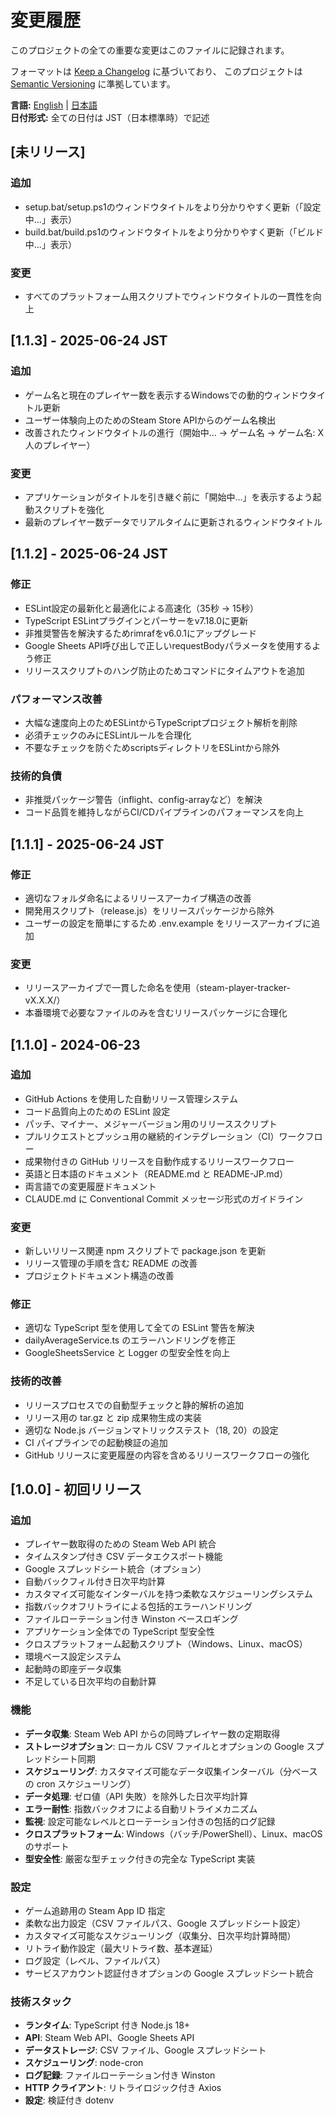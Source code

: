 # 変更履歴

このプロジェクトの全ての重要な変更はこのファイルに記録されます。

フォーマットは [Keep a Changelog](https://keepachangelog.com/en/1.0.0/) に基づいており、
このプロジェクトは [Semantic Versioning](https://semver.org/spec/v2.0.0.html) に準拠しています。

**言語:** [English](CHANGELOG.md) | [日本語](CHANGELOG-JP.md)  
**日付形式:** 全ての日付は JST（日本標準時）で記述

## [未リリース]

### 追加
- setup.bat/setup.ps1のウィンドウタイトルをより分かりやすく更新（「設定中...」表示）
- build.bat/build.ps1のウィンドウタイトルをより分かりやすく更新（「ビルド中...」表示）

### 変更
- すべてのプラットフォーム用スクリプトでウィンドウタイトルの一貫性を向上

## [1.1.3] - 2025-06-24 JST

### 追加
- ゲーム名と現在のプレイヤー数を表示するWindowsでの動的ウィンドウタイトル更新
- ユーザー体験向上のためのSteam Store APIからのゲーム名検出
- 改善されたウィンドウタイトルの進行（開始中... → ゲーム名 → ゲーム名: X人のプレイヤー）

### 変更
- アプリケーションがタイトルを引き継ぐ前に「開始中...」を表示するよう起動スクリプトを強化
- 最新のプレイヤー数データでリアルタイムに更新されるウィンドウタイトル

## [1.1.2] - 2025-06-24 JST

### 修正
- ESLint設定の最新化と最適化による高速化（35秒 → 15秒）
- TypeScript ESLintプラグインとパーサーをv7.18.0に更新
- 非推奨警告を解決するためrimrafをv6.0.1にアップグレード
- Google Sheets API呼び出しで正しいrequestBodyパラメータを使用するよう修正
- リリーススクリプトのハング防止のためコマンドにタイムアウトを追加

### パフォーマンス改善
- 大幅な速度向上のためESLintからTypeScriptプロジェクト解析を削除
- 必須チェックのみにESLintルールを合理化
- 不要なチェックを防ぐためscriptsディレクトリをESLintから除外

### 技術的負債
- 非推奨パッケージ警告（inflight、config-arrayなど）を解決
- コード品質を維持しながらCI/CDパイプラインのパフォーマンスを向上

## [1.1.1] - 2025-06-24 JST

### 修正
- 適切なフォルダ命名によるリリースアーカイブ構造の改善
- 開発用スクリプト（release.js）をリリースパッケージから除外
- ユーザーの設定を簡単にするため .env.example をリリースアーカイブに追加

### 変更
- リリースアーカイブで一貫した命名を使用（steam-player-tracker-vX.X.X/）
- 本番環境で必要なファイルのみを含むリリースパッケージに合理化

## [1.1.0] - 2024-06-23

### 追加
- GitHub Actions を使用した自動リリース管理システム
- コード品質向上のための ESLint 設定
- パッチ、マイナー、メジャーバージョン用のリリーススクリプト
- プルリクエストとプッシュ用の継続的インテグレーション（CI）ワークフロー
- 成果物付きの GitHub リリースを自動作成するリリースワークフロー
- 英語と日本語のドキュメント（README.md と README-JP.md）
- 両言語での変更履歴ドキュメント
- CLAUDE.md に Conventional Commit メッセージ形式のガイドライン

### 変更
- 新しいリリース関連 npm スクリプトで package.json を更新
- リリース管理の手順を含む README の改善
- プロジェクトドキュメント構造の改善

### 修正
- 適切な TypeScript 型を使用して全ての ESLint 警告を解決
- dailyAverageService.ts のエラーハンドリングを修正
- GoogleSheetsService と Logger の型安全性を向上

### 技術的改善
- リリースプロセスでの自動型チェックと静的解析の追加
- リリース用の tar.gz と zip 成果物生成の実装
- 適切な Node.js バージョンマトリックステスト（18, 20）の設定
- CI パイプラインでの起動検証の追加
- GitHub リリースに変更履歴の内容を含めるリリースワークフローの強化

## [1.0.0] - 初回リリース

### 追加
- プレイヤー数取得のための Steam Web API 統合
- タイムスタンプ付き CSV データエクスポート機能
- Google スプレッドシート統合（オプション）
- 自動バックフィル付き日次平均計算
- カスタマイズ可能なインターバルを持つ柔軟なスケジューリングシステム
- 指数バックオフリトライによる包括的エラーハンドリング
- ファイルローテーション付き Winston ベースロギング
- アプリケーション全体での TypeScript 型安全性
- クロスプラットフォーム起動スクリプト（Windows、Linux、macOS）
- 環境ベース設定システム
- 起動時の即座データ収集
- 不足している日次平均の自動計算

### 機能
- **データ収集**: Steam Web API からの同時プレイヤー数の定期取得
- **ストレージオプション**: ローカル CSV ファイルとオプションの Google スプレッドシート同期
- **スケジューリング**: カスタマイズ可能なデータ収集インターバル（分ベースの cron スケジューリング）
- **データ処理**: ゼロ値（API 失敗）を除外した日次平均計算
- **エラー耐性**: 指数バックオフによる自動リトライメカニズム
- **監視**: 設定可能なレベルとローテーション付きの包括的ログ記録
- **クロスプラットフォーム**: Windows（バッチ/PowerShell）、Linux、macOS のサポート
- **型安全性**: 厳密な型チェック付きの完全な TypeScript 実装

### 設定
- ゲーム追跡用の Steam App ID 指定
- 柔軟な出力設定（CSV ファイルパス、Google スプレッドシート設定）
- カスタマイズ可能なスケジューリング（収集分、日次平均計算時間）
- リトライ動作設定（最大リトライ数、基本遅延）
- ログ設定（レベル、ファイルパス）
- サービスアカウント認証付きオプションの Google スプレッドシート統合

### 技術スタック
- **ランタイム**: TypeScript 付き Node.js 18+
- **API**: Steam Web API、Google Sheets API
- **データストレージ**: CSV ファイル、Google スプレッドシート
- **スケジューリング**: node-cron
- **ログ記録**: ファイルローテーション付き Winston
- **HTTP クライアント**: リトライロジック付き Axios
- **設定**: 検証付き dotenv